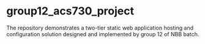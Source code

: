 # group12_acs730_project
The repository demonstrates a two-tier static web application hosting and configuration solution designed and implemented by group 12 of NBB batch.
